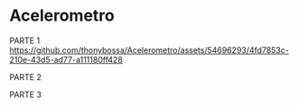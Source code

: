# Acelerometro
PARTE 1
https://github.com/thonybossa/Acelerometro/assets/54696293/4fd7853c-210e-43d5-ad77-a111180ff428

PARTE 2

PARTE 3
